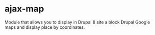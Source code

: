 # ajax-map
Module that allows you to display in Drupal 8 site a block Drupal Google maps and display place by coordinates.